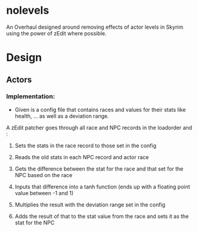 # nolevels
An Overhaul designed around removing effects of actor levels in Skyrim using the power of zEdit where possible.

# Design

## Actors

### Implementation:

- Given is a config file that contains races and values for their stats like health, ... as well as a deviation range.

A zEdit patcher goes through all race and NPC records in the loadorder and :

  1. Sets the stats in the race record to those set in the config
  
  2. Reads the old stats in each NPC record and actor race
  
  3. Gets the difference between the stat for the race and that set for the NPC based on the race
  
  4. Inputs that difference into a tanh function (ends up with a floating point value between -1 and 1)
  
  5. Multiplies the result with the deviation range set in the config
  
  6. Adds the result of that to the stat value from the race and sets it as the stat for the NPC
